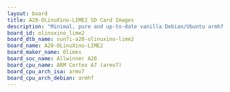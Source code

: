 ```yaml
---
layout: board
title: A20-OLinuXino-LIME2 SD Card Images
description: "Minimal, pure and up-to-date vanilla Debian/Ubuntu armhf SD card images for A20-OLinuXino-LIME2 by Olimex, SoC: Allwinner A20, CPU ISA: armv7"
board_id: olinuxino_lime2
board_dtb_name: sun7i-a20-olinuxino-lime2
board_name: A20-OLinuXino-LIME2
board_maker_name: Olimex
board_soc_name: Allwinner A20
board_cpu_name: ARM Cortex A7 (armv7)
board_cpu_arch_isa: armv7
board_cpu_arch_debian: armhf
---
```

